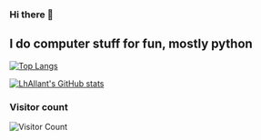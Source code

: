 ### Hi there 👋
I do computer stuff for fun, mostly python
 ---
 
[![Top Langs](https://github-readme-stats.vercel.app/api/top-langs/?username=LhAllant69&hide=java,html,css&theme=radical)](https://github.com/anuraghazra/github-readme-stats)

[![LhAllant's GitHub stats](https://github-readme-stats.vercel.app/api?username=LhAllant69&theme=radical)](https://github.com/anuraghazra/github-readme-stats)

### Visitor count
![Visitor Count](https://profile-counter.glitch.me/{LhAllant}/count.svg)
